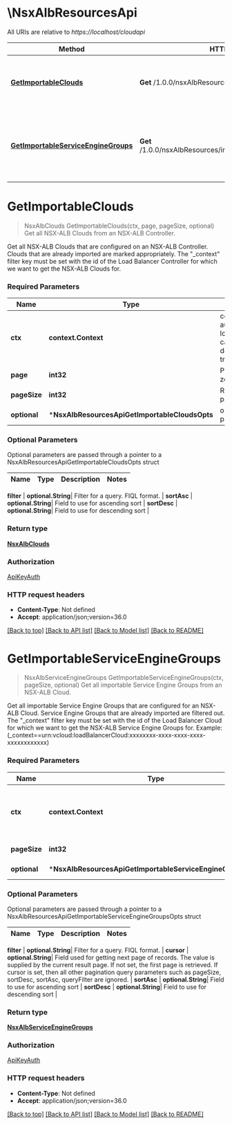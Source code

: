 # \NsxAlbResourcesApi

All URIs are relative to *https://localhost/cloudapi*

Method | HTTP request | Description
------------- | ------------- | -------------
[**GetImportableClouds**](NsxAlbResourcesApi.md#GetImportableClouds) | **Get** /1.0.0/nsxAlbResources/importableClouds | Get all NSX-ALB Clouds from an NSX-ALB Controller.
[**GetImportableServiceEngineGroups**](NsxAlbResourcesApi.md#GetImportableServiceEngineGroups) | **Get** /1.0.0/nsxAlbResources/importableServiceEngineGroups | Get all importable Service Engine Groups from an NSX-ALB Cloud.


# **GetImportableClouds**
> NsxAlbClouds GetImportableClouds(ctx, page, pageSize, optional)
Get all NSX-ALB Clouds from an NSX-ALB Controller.

Get all NSX-ALB Clouds that are configured on an NSX-ALB Controller.  Clouds that are already imported are marked appropriately. The \"_context\" filter key must be set with the id of the Load Balancer Controller for which we want to get the NSX-ALB Clouds for. 

### Required Parameters

Name | Type | Description  | Notes
------------- | ------------- | ------------- | -------------
 **ctx** | **context.Context** | context for authentication, logging, cancellation, deadlines, tracing, etc.
  **page** | **int32**| Page to fetch, zero offset. | [default to 1]
  **pageSize** | **int32**| Results per page to fetch. | [default to 25]
 **optional** | ***NsxAlbResourcesApiGetImportableCloudsOpts** | optional parameters | nil if no parameters

### Optional Parameters
Optional parameters are passed through a pointer to a NsxAlbResourcesApiGetImportableCloudsOpts struct

Name | Type | Description  | Notes
------------- | ------------- | ------------- | -------------


 **filter** | **optional.String**| Filter for a query.  FIQL format. | 
 **sortAsc** | **optional.String**| Field to use for ascending sort | 
 **sortDesc** | **optional.String**| Field to use for descending sort | 

### Return type

[**NsxAlbClouds**](NsxAlbClouds.md)

### Authorization

[ApiKeyAuth](../README.md#ApiKeyAuth)

### HTTP request headers

 - **Content-Type**: Not defined
 - **Accept**: application/json;version=36.0

[[Back to top]](#) [[Back to API list]](../README.md#documentation-for-api-endpoints) [[Back to Model list]](../README.md#documentation-for-models) [[Back to README]](../README.md)

# **GetImportableServiceEngineGroups**
> NsxAlbServiceEngineGroups GetImportableServiceEngineGroups(ctx, pageSize, optional)
Get all importable Service Engine Groups from an NSX-ALB Cloud.

Get all importable Service Engine Groups that are configured for an NSX-ALB Cloud. Service Engine Groups that are already imported are filtered out. The \"_context\" filter key must be set with the id of the Load Balancer Cloud for which we want to get the NSX-ALB Service Engine Groups for. Example: (_context==urn:vcloud:loadBalancerCloud:xxxxxxxx-xxxx-xxxx-xxxx-xxxxxxxxxxxx) 

### Required Parameters

Name | Type | Description  | Notes
------------- | ------------- | ------------- | -------------
 **ctx** | **context.Context** | context for authentication, logging, cancellation, deadlines, tracing, etc.
  **pageSize** | **int32**| Results per page to fetch. | [default to 25]
 **optional** | ***NsxAlbResourcesApiGetImportableServiceEngineGroupsOpts** | optional parameters | nil if no parameters

### Optional Parameters
Optional parameters are passed through a pointer to a NsxAlbResourcesApiGetImportableServiceEngineGroupsOpts struct

Name | Type | Description  | Notes
------------- | ------------- | ------------- | -------------

 **filter** | **optional.String**| Filter for a query.  FIQL format. | 
 **cursor** | **optional.String**| Field used for getting next page of records. The value is supplied by the current result page. If not set, the first page is retrieved. If cursor is set, then all other pagination query parameters such as pageSize, sortDesc, sortAsc, queryFilter are ignored.  | 
 **sortAsc** | **optional.String**| Field to use for ascending sort | 
 **sortDesc** | **optional.String**| Field to use for descending sort | 

### Return type

[**NsxAlbServiceEngineGroups**](NsxAlbServiceEngineGroups.md)

### Authorization

[ApiKeyAuth](../README.md#ApiKeyAuth)

### HTTP request headers

 - **Content-Type**: Not defined
 - **Accept**: application/json;version=36.0

[[Back to top]](#) [[Back to API list]](../README.md#documentation-for-api-endpoints) [[Back to Model list]](../README.md#documentation-for-models) [[Back to README]](../README.md)

